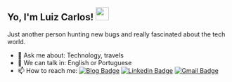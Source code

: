 <h2> Yo, I'm Luiz Carlos! <img src="https://i.imgur.com/Qlw8HPJ.gif" width="30px"> </h2>

Just another person hunting new bugs and really fascinated about the tech world.

- 💬 Ask me about: Technology, travels
- 📣 We can talk in: English or Portuguese
- 📫 How to reach me: 
[![Blog Badge](https://img.shields.io/badge/Blog-luikz.github.io%2Fme-black)](https://luikz.github.io/me/)
[![Linkedin Badge](https://img.shields.io/badge/-LinkedIn-blue?style=flat-square&logo=Linkedin&logoColor=white&link=https://www.linkedin.com/in/luiz-carlos5/)](https://www.linkedin.com/in/luiz-carlos5/)
[![Gmail Badge](https://img.shields.io/badge/-luizcarlos----1%40hotmail.com-%23008080?style=flat-square&logo=Gmail&logoColor=white&link=mailto:luizcarlos--1@hotmail.com)](mailto:luizcarlos--1@hotmail.com)
